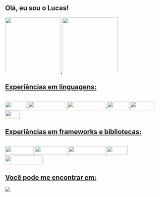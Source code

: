 ## Olá, eu sou o Lucas!

<div>  
  <a href="https://github.com/Lucasrcarvalho">
  <img height="180em" src="https://github-readme-stats.vercel.app/api?username=Lucasrcarvalho&show_icons=true&theme=light&include_all_commits=true&count_private=true"/>
  <img height="180em" src="https://github-readme-stats.vercel.app/api/top-langs/?username=Lucasrcarvalho&layout=compact&langs_count=16&theme=light"/>
</div>

## Experiências em linguagens:
<div style="display: inline_block"><br>
  <!--<img align="center" alt="Lucas-Java" height="30" width="40" src="https://raw.githubusercontent.com/devicons/devicon/master/icons/java/java-plain.svg"/>-->
  <img align="center" height="28" width="70" src="https://img.shields.io/badge/Java-ED8B00?style=for-the-badge&logo=openjdk&logoColor=white"/>
  <img align="center" height="28" width="124" src="https://img.shields.io/badge/TypeScript-007ACC?style=for-the-badge&logo=typescript&logoColor=white"/>
  <img align="center" height="28" width="124" src="https://img.shields.io/badge/JavaScript-F7DF1E?style=for-the-badge&logo=javascript&logoColor=black"/> 
  <img align="center" height="28" width="70" src="https://img.shields.io/badge/CSS3-1572B6?style=for-the-badge&logo=css3&logoColor=white"/>
  <img align="center" height="28" width="80" src="https://img.shields.io/badge/HTML5-E34F26?style=for-the-badge&logo=html5&logoColor=white"/>
  <img align="center" height="28" width="47" src="https://img.shields.io/badge/C-00599C?style=for-the-badge&logo=c&logoColor=white"/>
</div>

## Experiências em frameworks e bibliotecas:
<div style="display: inline_block"><br>
  <!--<img align="center" alt="Lucas-Java" height="30" width="40" src="https://raw.githubusercontent.com/devicons/devicon/master/icons/java/java-plain.svg"/>
  <img align="center" alt="Lucas-Java" height="30" width="92" src="https://img.shields.io/badge/Spring-6DB33F?style=for-the-badge&logo=spring&logoColor=white"/>
  <img align="center" alt="Lucas-Java" height="30" width="100" src="https://img.shields.io/badge/Angular-DD0031?style=for-the-badge&logo=angular&logoColor=white"/>
  <img align="center" alt="Lucas-Java" height="30" width="100" src="https://img.shields.io/badge/jQuery-0769AD?style=for-the-badge&logo=jquery&logoColor=white"/>
  <img align="center" height="30" width="120" src="https://img.shields.io/badge/Bootstrap-563D7C?style=for-the-badge&logo=bootstrap&logoColor=white"/>-->
  <img src="https://res.cloudinary.com/practicaldev/image/fetch/s--SLFm8ahJ--/c_limit%2Cf_auto%2Cfl_progressive%2Cq_auto%2Cw_880/https://img.shields.io/badge/Spring-6DB33F%3Fstyle%3Dfor-the-badge%26logo%3Dspring%26logoColor%3Dwhite" loading="lazy" width="92" height="28"/>
  <img src="https://res.cloudinary.com/practicaldev/image/fetch/s--VqKBU4_L--/c_limit%2Cf_auto%2Cfl_progressive%2Cq_auto%2Cw_880/https://img.shields.io/badge/Angular-DD0031%3Fstyle%3Dfor-the-badge%26logo%3Dangular%26logoColor%3Dwhite" loading="lazy" width="104" height="28">
  <img src="https://res.cloudinary.com/practicaldev/image/fetch/s--Fdi1GEP6--/c_limit%2Cf_auto%2Cfl_progressive%2Cq_auto%2Cw_880/https://img.shields.io/badge/Hibernate-59666C%3Fstyle%3Dfor-the-badge%26logo%3DHibernate%26logoColor%3Dwhite" loading="lazy" width="120" height="28">
  <img src="https://res.cloudinary.com/practicaldev/image/fetch/s--ndcdzj74--/c_limit%2Cf_auto%2Cfl_progressive%2Cq_auto%2Cw_880/https://img.shields.io/badge/GIT-E44C30%3Fstyle%3Dfor-the-badge%26logo%3Dgit%26logoColor%3Dwhite" loading="lazy" width="68" height="28">
  <img src="https://res.cloudinary.com/practicaldev/image/fetch/s--alRGNk02--/c_limit%2Cf_auto%2Cfl_progressive%2Cq_auto%2Cw_880/https://img.shields.io/badge/Bootstrap-563D7C%3Fstyle%3Dfor-the-badge%26logo%3Dbootstrap%26logoColor%3Dwhite" loading="lazy" width="121" height="28">
</div>

## Você pode me encontrar em:

<div>
  <a href="https://linkedin.com//in/lucas-ribeiro-carvalho-172678134" target="_blank"><img src="https://img.shields.io/badge/-LinkedIn-%230077B5?style=for-the-badge&logo=linkedin&logoColor=white" target="_blank" /></a>
</div>
    
<!--
**Lucasrcarvalho/Lucasrcarvalho** is a ✨ _special_ ✨ repository because its `README.md` (this file) appears on your GitHub profile.

Here are some ideas to get you started:

- 🔭 I’m currently working on ...
- 🌱 I’m currently learning ...
- 👯 I’m looking to collaborate on ...
- 🤔 I’m looking for help with ...
- 💬 Ask me about ...
- 📫 How to reach me: ...
- 😄 Pronouns: ...
- ⚡ Fun fact: ...
-->

